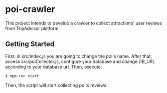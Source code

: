 # poi-crawler
This project intends to develop a crawler to collect attractions' user reviews from TripAdvisor platform.

## Getting Started
First, in src/index.js you are going to change the poi's name. 
After that, access src/poiCollector.js, configure your database and change DB_URL according to your database url.
Then, execute: 
```
$ npm run start
```
Then, the script will start collecting poi's reviews.
